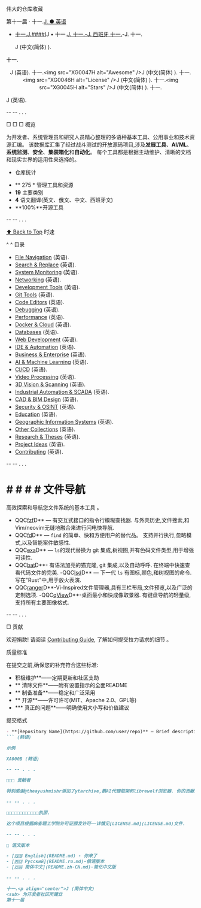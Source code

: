 伟大的仓库收藏

第十一届
· 十一.<a href="README.md">J. ● 英语
- 十一.<a href="README.ru.md">J.####I</a>J
• 十一.<a href="README.zh-CN.md">J.
十一.<a href="README.es.md">-J. 西班牙 十一.</a>-J.
十一.</p>J (中文(简体) ).

十一.<p align="center">J (英语).
十一.<img src="XG0047H alt="Awesome" />J (中文(简体) ).
十一.<img src="XG0046H alt="License" />J (中文(简体) ).
十一.<img src="XG0045H alt="Stars" />J (中文(简体) ).
十一.</p>J (英语).

-- -- . . .

□ □ □ 概览

为开发者、系统管理员和研究人员精心整理的多语种基本工具、公用事业和技术资源汇编。
该数据库汇集了经过战斗测试的开放源码项目,涉及**发展工具**、**AI/ML**、**系统监测**、**安全**、**集装箱化**和**自动化**。 每个工具都是根据主动维护、清晰的文档和现实世界的适用性来选择的。

* 仓库统计
- ** 275 * 管理工具和资源
- **19** 主要类别
- **4** 语文翻译(英文、俄文、中文、西班牙文)
- **100%**开源工具

-- -- . . .

[⬆ Back to Top](#-awesome-repositories-collection-) 时速

^ ^ 目录

- [File Navigation](#-file-navigation) (英语).
- [Search & Replace](#-search--replace) (英语).
- [System Monitoring](#-system-monitoring) (英语).
- [Networking](#-networking) (英语).
- [Development Tools](#-development-tools) (英语).
- [Git Tools](#git-tools) (英语).
- [Code Editors](#code-editors) (英语).
- [Debugging](#debugging) (英语).
- [Performance](#performance) (英语).
- [Docker & Cloud](#-docker--cloud) (英语).
- [Databases](#databases) (英语).
- [Web Development](#web-development) (英语).
- [IDE & Automation](#-ide--automation) (英语).
- [Business & Enterprise](#business--enterprise) (英语).
- [AI & Machine Learning](#-ai--machine-learning) (英语).
- [CI/CD](#-cicd) (英语).
- [Video Processing](#-video-processing) (英语).
- [3D Vision & Scanning](#-3d-vision--scanning) (英语).
- [Industrial Automation & SCADA](#-industrial-automation--scada) (英语).
- [CAD & BIM Design](#-cad--bim-design) (英语).
- [Security & OSINT](#-security--osint) (英语).
- [Education](#-education) (英语).
- [Geographic Information Systems](#geographic-information-systems) (英语).
- [Other Collections](#-other-awesome-collections) (英语).
- [Research & Theses](#-research--theses) (英语).
- [Project Ideas](#project-ideas-collection) (英语).
- [Contributing](#-contributing) (英语).

-- -- . . .

# # # # # 文件导航

高效探索和导航您文件系统的基本工具 。

- QQC[fzf](https://github.com/junegunn/fzf)D** — 有交互式接口的指令行模糊查找器. 与外壳历史,文件搜索,和Vim/neovim无缝地融合来进行闪电快导航.
- QQC[fd](https://github.com/sharkdp/fd)D** — `find` 的简单、快和方便用户的替代品。 支持并行执行,忽略模式,以及智能案件敏感性.
- QQC[exa](https://github.com/ogham/exa)D** — `ls`的现代替换为 git 集成,树视图,并有色码文件类型,用于增强可读性.
- QQC[bat](https://github.com/sharkdp/bat)D**- 有语法加亮的猫克隆, git 集成,以及自动呼呼. 在终端中快速查看代码文件的完美.
-QQC[lsd](https://github.com/lsd-rs/lsd)D** — 下一代 `ls` 有图标,颜色,和树视图的命令. 写在"Rust"中,用于放火表演.
- QQC[ranger](https://github.com/ranger/ranger)D**-Vi-Inspired文件管理器,具有三栏布局,文件预览,以及广泛的定制选项.
-QQC[qView](https://github.com/jurplel/qView)D**-桌面最小和快成像取景器. 有键盘导航的轻量级,支持所有主要图像格式.

-- -- . . .

□ 贡献

欢迎捐款! 请阅读 [Contributing Guide](CONTRIBUTING.md), 了解如何提交拉力请求的细节 。

质量标准

在提交之前,确保您的补充符合这些标准:

- 积极维护**——定期更新和社区支助
- ** 清除文件**——附有设置指示的全面README
- ** 制备准备**——稳定和广泛采用
- ** 开源**——许可许可(MIT、Apache 2.0、GPL等)
- *** 真正的问题**——明确使用大小写和价值建议

提交格式

```markdown
- **[Repository Name](https://github.com/user/repo)** — Brief description highlighting key features, tech stack, and use cases. Explain what makes this tool unique and why developers should use it.
``` (韩语)

示例

XA000B (韩语)

-- -- . . .

□□□ 贡献者

特别感谢@theayushmishr添加了ytarchive,鹅AI代理框架和librewolf浏览器. 你的贡献大大改善了这个收藏!

-- -- . . .

□□□□□□□□□□□□执照.

这个项目根据麻省理工学院许可证颁发许可——详情见[LICENSE.md](LICENSE.md)文件.

-- -- . . .

□ 语文版本

- [🇬🇧 English](README.md) - 你来了
- [🇷🇺 Русский](README.ru.md)-俄语版本
- [🇨🇳 简体中文](README.zh-CN.md)-简化中文版

-- -- . . .

十一.<p align="center">J (简体中文)
<sub> 为开发者社区所建立
第十一届
